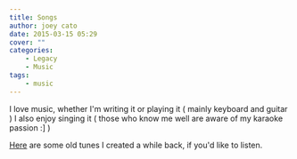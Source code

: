 ```yaml
---
title: Songs
author: joey cato
date: 2015-03-15 05:29
cover: ""
categories:
    - Legacy
    - Music
tags:
    - music
---
```


I love music, whether I'm writing it or playing it ( mainly keyboard and guitar ) I also enjoy singing it ( those who know me
well are aware of my karaoke passion :] )

[Here](https://soundcloud.com/joey-cato) are some old tunes I created a while back, if you'd like to listen.
